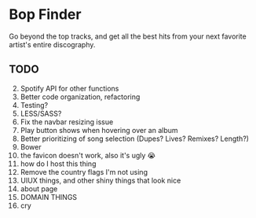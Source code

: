 # Bop Finder

Go beyond the top tracks, and get all the best hits from your next favorite artist's entire discography.

## TODO

2. Spotify API for other functions
3. Better code organization, refactoring
4. Testing?
5. LESS/SASS?
6. Fix the navbar resizing issue
7. Play button shows when hovering over an album
8. Better prioritizing of song selection (Dupes? Lives? Remixes? Length?)
9. Bower
10. the favicon doesn't work, also it's ugly 😭
11. how do I host this thing
12. Remove the country flags I'm not using
13. UIUX things, and other shiny things that look nice
14. about page
15. DOMAIN THINGS
16. cry